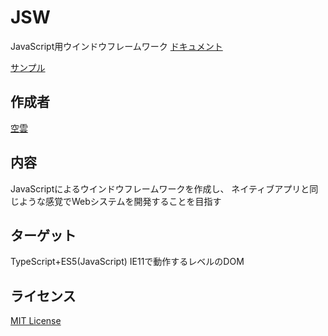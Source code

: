 # JSW
JavaScript用ウインドウフレームワーク
[ドキュメント](https://javascript-windowframework.github.io/JSW/Samples/Document.html)


[サンプル](https://javascript-windowframework.github.io/JSW/)

## 作成者
[空雲](https://croud.jp/)

## 内容
JavaScriptによるウインドウフレームワークを作成し、
ネイティブアプリと同じような感覚でWebシステムを開発することを目指す

## ターゲット
TypeScript+ES5(JavaScript)
IE11で動作するレベルのDOM

## ライセンス
[MIT License](https://opensource.org/licenses/mit-license.php)
